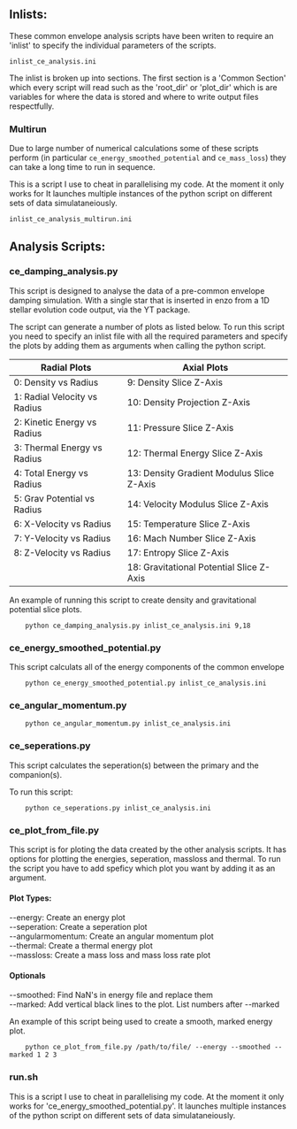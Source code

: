 ## Inlists:
These common envelope analysis scripts have been writen to require an
'inlist' to specify the individual parameters of the scripts.

`inlist_ce_analysis.ini`

The inlist is broken up into sections. The first section is a 
'Common Section' which every script will read such as the 'root_dir' or
'plot_dir' which is are variables for where the data is stored and where 
to write output files respectfully.

### Multirun
Due to large number of numerical calculations some of these scripts perform 
(in particular `ce_energy_smoothed_potential` and `ce_mass_loss`) they can take
a long time to run in sequence.

This is a script I use to cheat in parallelising my code. At the moment it only works
for  It launches multiple instances of the python script
on different sets of data simulataneiously.

`inlist_ce_analysis_multirun.ini`








## Analysis Scripts:
### ce_damping_analysis.py
This script is designed to analyse the data of a pre-common
envelope damping simulation. With a single star that is inserted 
in enzo from a 1D stellar evolution code output, via the YT package.

The script can generate a number of plots as listed below. 
To run this script you need to specify an inlist file with all the 
required parameters and specify the plots by adding them as 
arguments when calling the python script. 

|Radial Plots                   |Axial Plots                               |
|---                            |---                                       |
|0: Density vs Radius 		    |9: Density Slice Z-Axis   	               |
|1: Radial Velocity vs Radius   |10: Density Projection Z-Axis   	       |
|2: Kinetic Energy vs Radius	|11: Pressure Slice Z-Axis  	           |
|3: Thermal Energy vs Radius	|12: Thermal Energy Slice Z-Axis   	       |
|4: Total Energy vs Radius      |13: Density Gradient Modulus Slice Z-Axis |
|5: Grav Potential vs Radius    |14: Velocity Modulus Slice Z-Axis         |
|6: X-Velocity vs Radius        |15: Temperature Slice Z-Axis              |
|7: Y-Velocity vs Radius        |16: Mach Number Slice Z-Axis              |
|8: Z-Velocity vs Radius        |17: Entropy Slice Z-Axis                  |
|                               |18: Gravitational Potential Slice Z-Axis  |

An example of running this script to create density and gravitational potential
slice plots.
```
    python ce_damping_analysis.py inlist_ce_analysis.ini 9,18
```

### ce_energy_smoothed_potential.py
This script calculats all of the energy components of the common envelope
```
    python ce_energy_smoothed_potential.py inlist_ce_analysis.ini
```

### ce_angular_momentum.py
```
    python ce_angular_momentum.py inlist_ce_analysis.ini
```
### ce_seperations.py
This script calculates the seperation(s) between the primary and the companion(s).

To run this script:
```
    python ce_seperations.py inlist_ce_analysis.ini
```

### ce_plot_from_file.py
This script is for ploting the data created by the other analysis scripts.
It has options for plotting the energies, seperation, massloss and thermal.
To run the script you have to add speficy which plot you want by adding it as
an argument. 

#### Plot Types:
--energy: Create an energy plot  
--seperation: Create a seperation plot  
--angularmomentum: Create an angular momentum plot  
--thermal: Create a thermal energy plot  
--massloss: Create a mass loss and mass loss rate plot  

#### Optionals
--smoothed: Find NaN's in energy file and replace them  
--marked: Add vertical black lines to the plot. List numbers after --marked   

An example of this script being used to create a smooth, marked energy plot.
```
    python ce_plot_from_file.py /path/to/file/ --energy --smoothed --marked 1 2 3
```

### run.sh
This is a script I use to cheat in parallelising my code. At the moment it only works
for 'ce_energy_smoothed_potential.py'. It launches multiple instances of the python script
on different sets of data simulataneiously.
